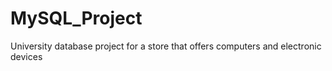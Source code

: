 # MySQL_Project
 University database project for a store that offers computers and electronic devices
